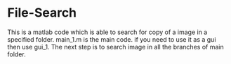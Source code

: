 # File-Search
This is a matlab code which is able to search for copy of a image in a specified folder. 
main_1.m is the main code.
if you need to use it as a gui then use gui_1.
The next step is to search image in all the branches of main folder.

